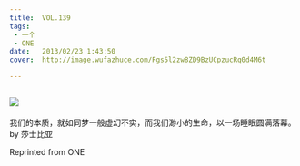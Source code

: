 ```yaml
---
title:	VOL.139
tags:
 - 一个
 - ONE
date:	2013/02/23 1:43:50
cover:	http://image.wufazhuce.com/Fgs5l2zw8ZD9BzUCpzucRq0d4M6t

---
```

![](http://image.wufazhuce.com/Fgs5l2zw8ZD9BzUCpzucRq0d4M6t)
---

我们的本质，就如同梦一般虚幻不实，而我们渺小的生命，以一场睡眠圆满落幕。by 莎士比亚
 
Reprinted from ONE
